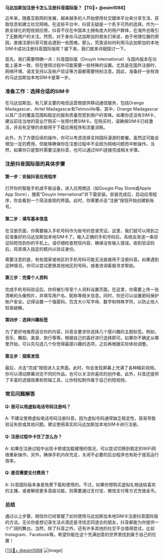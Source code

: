 **马达加斯加注册卡怎么注册抖音国际版？【TG💪+ @esim1088】**

近年来，随着互联网的发展，越来越多的人开始使用社交媒体平台来分享生活、获取信息和建立社交网络。在这些平台中，抖音无疑是一个炙手可热的选择。作为一款全球化的短视频应用，抖音不仅在中国本土拥有庞大的用户群体，在海外也吸引了无数用户的关注。然而，对于身处马达加斯加的朋友们来说，由于地理位置的原因，直接注册抖音可能会遇到一些困难。那么，究竟该如何利用马达加斯加的本地SIM卡成功注册抖音国际版呢？接下来，我们就来详细探讨一下。

首先，我们需要明确一点：抖音国际版（Douyin International）与国内版本在功能上基本一致，但在使用过程中可能需要一些特殊的设置。尤其是在国外注册时，网络环境、语言支持以及账户验证等方面都需要特别注意。因此，准备好一张有效的马达加斯加本地SIM卡是第一步。

### 准备工作：选择合适的SIM卡

在马达加斯加，有几家主要的电信运营商提供移动通信服务，包括Orange Madagascar、Airtel Madagascar和Telmoville等。其中，Orange Madagascar以其广泛的覆盖范围和稳定的服务质量而受到用户的青睐。如果你还没有SIM卡，建议前往当地的营业厅购买一张预付费SIM卡。在购买时，请确保SIM卡已经激活，并且有足够的余额用于下载应用程序和流量消耗。

此外，为了方便后续的操作，你可以考虑选择支持国际漫游的套餐。虽然这可能会增加一定的费用，但能够确保你在注册过程中不会因为网络问题而中断操作。当然，如果你只是暂时需要注册抖音，也可以通过WiFi连接完成相关步骤。

### 注册抖音国际版的具体步骤

#### 第一步：安装抖音应用程序

打开你的智能手机或平板设备，进入应用商店（如Google Play Store或Apple App Store），搜索“Douyin International”并下载安装。安装完成后，启动应用程序，你会看到一个简洁直观的界面。此时，你需要点击“注册”按钮开始创建新账号。

#### 第二步：填写基本信息

在注册页面，你需要输入手机号码作为账号的登录凭证。这里，我们就可以用到之前准备好的马达加斯加本地SIM卡了。输入正确的手机号码后，系统会发送一条验证码短信到你的手机上。请仔细检查短信内容，确保没有输入错误。收到验证码后，将其填入指定的框内以验证身份。

需要注意的是，有些国家或地区的手机号码可能无法直接用于注册抖音。如果遇到这种情况，你可以尝试更换其他地区的号码，或者咨询客服寻求帮助。

#### 第三步：完善个人资料

完成手机号码验证后，你将被引导至个人资料设置页面。在这里，你需要上传一张清晰的头像照片，并填写用户名、昵称等相关信息。同时，你还可以设置密码保护账户安全。记得设置一个强密码，包含大小写字母、数字和特殊字符，以防止他人轻易破解。

#### 第四步：选择兴趣标签

为了更好地推荐适合你的内容，抖音会要求你选择几个感兴趣的主题标签。例如，音乐、舞蹈、美食、旅行等等。根据自己的喜好进行选择即可。如果你不确定从哪里开始，可以先勾选几个你觉得最感兴趣的选项，之后再根据实际体验调整。

#### 第五步：探索发现

最后，点击“完成”按钮进入主界面。此时，你会发现屏幕上充满了各种精彩视频。你可以滑动屏幕浏览不同的作品，也可以关注你喜欢的创作者。此外，抖音还提供了丰富的滤镜效果和剪辑工具，让你轻松制作属于自己的短视频。

### 常见问题解答

#### Q: 我可以用虚拟电话号码注册吗？
A: 不建议使用虚拟电话号码注册抖音。因为虚拟号码通常缺乏稳定性，容易导致验证失败或其他问题。建议使用真实的马达加斯加本地SIM卡进行注册。

#### Q: 注册过程中卡住了怎么办？
A: 如果在注册过程中出现卡顿或加载缓慢的情况，可以尝试切换到稳定的WiFi网络重新操作。另外，确保手机内存充足，关闭不必要的后台程序也有助于提高运行效率。

#### Q: 是否需要支付费用？
A: 抖音国际版本身是免费下载和使用的。不过，如果你想购买虚拟礼物送给喜欢的主播，或者解锁更多高级功能，则需要通过支付宝、微信支付等方式充值金币。

### 总结

通过以上步骤，相信你已经掌握了如何使用马达加斯加本地SIM卡注册抖音国际版的方法。无论你是想记录生活点滴还是寻找志同道合的朋友，抖音都能为你提供一个广阔的舞台。当然，除了抖音之外，还有许多其他的社交平台值得尝试，比如Instagram、Facebook等。希望你能在这个充满创意的世界里找到属于自己的位置！

[[TG💪+ @esim1088](https://t.me/s/esim1088) ![Image](https://i.postimg.cc/4NQfJmqS/Snipaste-2025-05-13-00-14-12.png)]